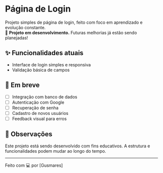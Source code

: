 # Página de Login

Projeto simples de página de login, feito com foco em aprendizado e evolução constante.  
🚧 **Projeto em desenvolvimento.** Futuras melhorias já estão sendo planejadas!

## ✨ Funcionalidades atuais

- Interface de login simples e responsiva
- Validação básica de campos

## 🔧 Em breve

- [ ] Integração com banco de dados
- [ ] Autenticação com Google
- [ ] Recuperação de senha
- [ ] Cadastro de novos usuários
- [ ] Feedback visual para erros

## 📌 Observações

Este projeto está sendo desenvolvido com fins educativos. A estrutura e funcionalidades podem mudar ao longo do tempo.

---

Feito com 💻 por [Gusmares]
